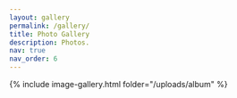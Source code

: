 ```yaml
---
layout: gallery
permalink: /gallery/
title: Photo Gallery
description: Photos.
nav: true
nav_order: 6
---
```


<div>

{% include image-gallery.html folder="/uploads/album" %}

</div>
